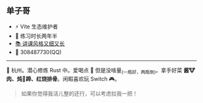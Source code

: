 ## 单子哥

<!-- - 👋 江湖人称 - **单子哥** -->
- ⚡️ Vite 生态维护者
- 🏀 练习时长两年半
- [📚 讲课风格又细又长](https://space.bilibili.com/434159267)
- 🐧 308487730(QQ)

---

📍 杭州。潜心修炼 Rust 中。爱喝点 🍺 但是没啥量<sub>(一瓶好，两瓶倒)</sub>。拿手好菜 **酱🐮肉、炖🐷蹄、红烧排骨**。闲暇喜欢玩 Switch 🎮。

> 如果你觉得我活儿整的还行，可以考虑拉我一把！

<!--
- 👋 Hi, I’m @yejimeiming
- 👀 I’m interested in ...
- 🌱 I’m currently learning ...
- 💞️ I’m looking to collaborate on ...
- 📫 How to reach me ...
-->

<!---
yejimeiming/yejimeiming is a ✨ special ✨ repository because its `README.md` (this file) appears on your GitHub profile.
You can click the Preview link to take a look at your changes.
--->

<!--
## 用 ❤️ 发 ⚡️

<div>
<img width="190" src="https://github.com/yejimeiming/yejimeiming/blob/main/%24-zfb.png?raw=true" />
&nbsp;&nbsp;&nbsp;&nbsp;
-- <img width="190" src="https://github.com/yejimeiming/yejimeiming/blob/main/%24-wx.png?raw=true" /> --
</div>
-->
